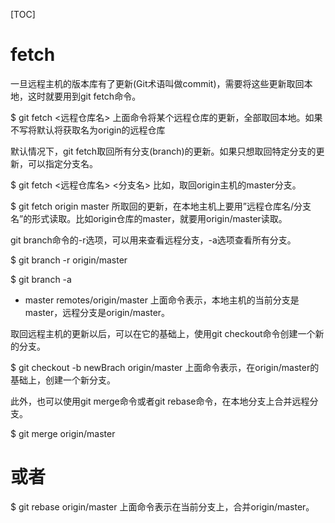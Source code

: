 [TOC]

# fetch

一旦远程主机的版本库有了更新(Git术语叫做commit)，需要将这些更新取回本地，这时就要用到git fetch命令。

$ git fetch <远程仓库名>
上面命令将某个远程仓库的更新，全部取回本地。如果不写将默认将获取名为origin的远程仓库

默认情况下，git fetch取回所有分支(branch)的更新。如果只想取回特定分支的更新，可以指定分支名。

$ git fetch <远程仓库名> <分支名>
比如，取回origin主机的master分支。

$ git fetch origin master
所取回的更新，在本地主机上要用”远程仓库名/分支名”的形式读取。比如origin仓库的master，就要用origin/master读取。

git branch命令的-r选项，可以用来查看远程分支，-a选项查看所有分支。

$ git branch -r
origin/master

$ git branch -a
* master
remotes/origin/master
上面命令表示，本地主机的当前分支是master，远程分支是origin/master。

取回远程主机的更新以后，可以在它的基础上，使用git checkout命令创建一个新的分支。


$ git checkout -b newBrach origin/master
上面命令表示，在origin/master的基础上，创建一个新分支。

此外，也可以使用git merge命令或者git rebase命令，在本地分支上合并远程分支。

$ git merge origin/master
# 或者
$ git rebase origin/master
上面命令表示在当前分支上，合并origin/master。
